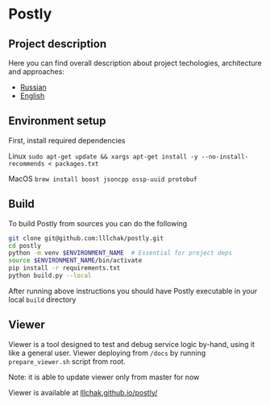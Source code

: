 # Postly

## Project description
Here you can find overall description about project techologies, architecture and approaches:
- [Russian](https://docs.google.com/document/d/1k1X_q1qeb2eXTfIzs4Zo58KBOwC6U4bZ_9drrfkWBgQ/edit?usp=sharing)
- [English](https://docs.google.com/document/d/1-aq0RUR4MbeO4p5Mpyv9Q9m4ttdJcg6WfVTOvoAzRt8/edit?usp=sharing)

## Environment setup
First, install required dependencies

Linux
`sudo apt-get update && xargs apt-get install -y --no-install-recommends < packages.txt`

MacOS
`brew install boost jsoncpp ossp-uuid protobuf`

## Build
To build Postly from sources you can do the following
```bash
git clone git@github.com:lllchak/postly.git
cd postly
python -m venv $ENVIRONMENT_NAME  # Essential for project deps
source $ENVIRONMENT_NAME/bin/activate
pip install -r requirements.txt
python build.py --local
```
After running above instructions you should have Postly executable in your local `build` directory

## Viewer
Viewer is a tool designed to test and debug service logic by-hand, using it like a general user. Viewer deploying from `/docs` by running `prepare_viewer.sh` script from root.

Note: it is able to update viewer only from master for now

Viewer is available at [lllchak.github.io/postly/](https://lllchak.github.io/postly/)

